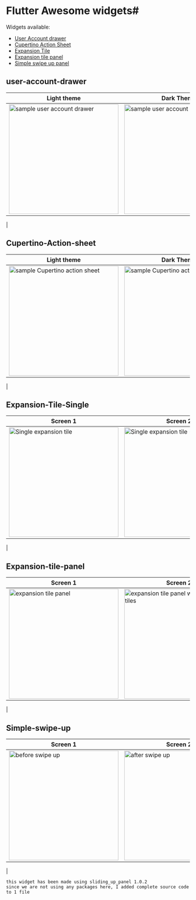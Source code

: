 # Flutter Awesome widgets#

Widgets available:

* [User Account drawer](#user-account-drawer)
* [Cupertino Action Sheet](#Cupertino-Action-sheet)
* [Expansion Tile](#Expansion-Tile-Single)
* [Expansion tile panel](#Expansion-tile-panel)
* [Simple swipe up panel](#Simple-swipe-up)
## user-account-drawer
| Light theme  | Dark Theme |
| ------------- | ------------- |
| <img src="https://i.imgur.com/ijuYFHa.png" width="300" alt="sample user account drawer"> | <img src="https://i.imgur.com/NOBl2vW.png" width="300" alt="sample user account drawer">
  |


## Cupertino-Action-sheet
| Light theme  | Dark Theme |
| ------------- | ------------- |
| <img src="https://i.imgur.com/Vf9U7wB.png" width="300" alt="sample Cupertino action sheet"> | <img src="https://i.imgur.com/obk8syS.png" width="300" alt="sample Cupertino action sheet">
  |


## Expansion-Tile-Single
| Screen 1  | Screen 2 |
| ------------- | ------------- |
| <img src="https://i.imgur.com/iVN1XxO.png" width="300" alt="Single expansion tile"> | <img src="https://i.imgur.com/zOYnBng.png" width="300" alt="Single expansion tile - expanded">
  |

## Expansion-tile-panel
| Screen 1  | Screen 2 |
| ------------- | ------------- |
| <img src="https://i.imgur.com/oBH1vHO.png" width="300" alt="expansion tile panel"> | <img src="https://i.imgur.com/q0gfH7h.png" width="300" alt="expansion tile panel with expanded tiles">
  |


## Simple-swipe-up
| Screen 1  | Screen 2 |
| ------------- | ------------- |
| <img src="https://i.imgur.com/ztflc8n.png" width="300" alt="before swipe up"> | <img src="https://i.imgur.com/zwyGVXn.png" width="300" alt="after swipe up">
  |

```
this widget has been made using sliding_up_panel 1.0.2
since we are not using any packages here, I added complete source code to 1 file
```

